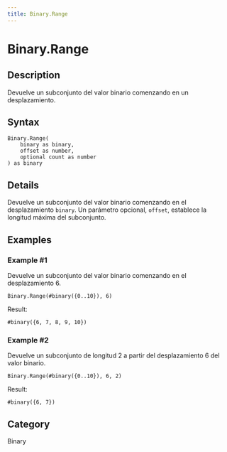 ```yaml
---
title: Binary.Range
---
```


# Binary.Range


## Description

Devuelve un subconjunto del valor binario comenzando en un desplazamiento.


## Syntax

```powerquery
Binary.Range(
    binary as binary,
    offset as number,
    optional count as number
) as binary
```


## Details

Devuelve un subconjunto del valor binario comenzando en el desplazamiento <code>binary</code>. Un parámetro opcional, <code>offset</code>, establece la longitud máxima del subconjunto.


## Examples

### Example #1 
Devuelve un subconjunto del valor binario comenzando en el desplazamiento 6.
```powerquery
Binary.Range(#binary({0..10}), 6)
```

Result: 
```powerquery
#binary({6, 7, 8, 9, 10})
```


### Example #2 
Devuelve un subconjunto de longitud 2 a partir del desplazamiento 6 del valor binario.
```powerquery
Binary.Range(#binary({0..10}), 6, 2)
```

Result: 
```powerquery
#binary({6, 7})
```




## Category
Binary
